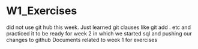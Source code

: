 # W1_Exercises
did not use git hub this week. Just learned git clauses like git add . etc and practiced it to be ready for week 2 in which we started sql and pushing our changes to github
Documents related to week 1 for exercises
